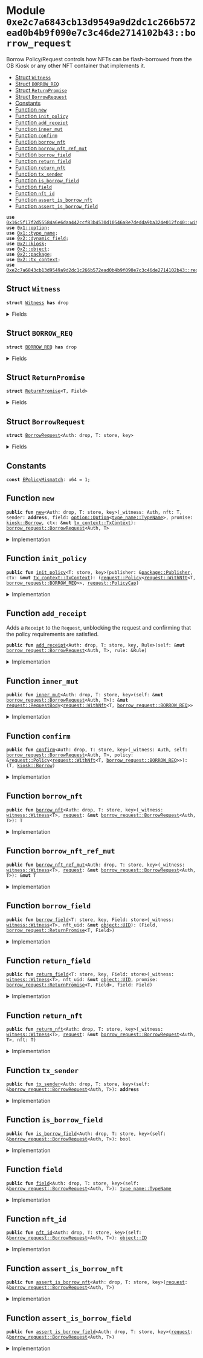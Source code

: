 <a name="0xe2c7a6843cb13d9549a9d2dc1c266b572ead0b4b9f090e7c3c46de2714102b43_borrow_request"></a>

# Module `0xe2c7a6843cb13d9549a9d2dc1c266b572ead0b4b9f090e7c3c46de2714102b43::borrow_request`

Borrow Policy/Request controls how NFTs can be flash-borrowed from the OB Kiosk
or any other NFT container that implements it.

- [Struct `Witness`](#0xe2c7a6843cb13d9549a9d2dc1c266b572ead0b4b9f090e7c3c46de2714102b43_borrow_request_Witness)
- [Struct `BORROW_REQ`](#0xe2c7a6843cb13d9549a9d2dc1c266b572ead0b4b9f090e7c3c46de2714102b43_borrow_request_BORROW_REQ)
- [Struct `ReturnPromise`](#0xe2c7a6843cb13d9549a9d2dc1c266b572ead0b4b9f090e7c3c46de2714102b43_borrow_request_ReturnPromise)
- [Struct `BorrowRequest`](#0xe2c7a6843cb13d9549a9d2dc1c266b572ead0b4b9f090e7c3c46de2714102b43_borrow_request_BorrowRequest)
- [Constants](#@Constants_0)
- [Function `new`](#0xe2c7a6843cb13d9549a9d2dc1c266b572ead0b4b9f090e7c3c46de2714102b43_borrow_request_new)
- [Function `init_policy`](#0xe2c7a6843cb13d9549a9d2dc1c266b572ead0b4b9f090e7c3c46de2714102b43_borrow_request_init_policy)
- [Function `add_receipt`](#0xe2c7a6843cb13d9549a9d2dc1c266b572ead0b4b9f090e7c3c46de2714102b43_borrow_request_add_receipt)
- [Function `inner_mut`](#0xe2c7a6843cb13d9549a9d2dc1c266b572ead0b4b9f090e7c3c46de2714102b43_borrow_request_inner_mut)
- [Function `confirm`](#0xe2c7a6843cb13d9549a9d2dc1c266b572ead0b4b9f090e7c3c46de2714102b43_borrow_request_confirm)
- [Function `borrow_nft`](#0xe2c7a6843cb13d9549a9d2dc1c266b572ead0b4b9f090e7c3c46de2714102b43_borrow_request_borrow_nft)
- [Function `borrow_nft_ref_mut`](#0xe2c7a6843cb13d9549a9d2dc1c266b572ead0b4b9f090e7c3c46de2714102b43_borrow_request_borrow_nft_ref_mut)
- [Function `borrow_field`](#0xe2c7a6843cb13d9549a9d2dc1c266b572ead0b4b9f090e7c3c46de2714102b43_borrow_request_borrow_field)
- [Function `return_field`](#0xe2c7a6843cb13d9549a9d2dc1c266b572ead0b4b9f090e7c3c46de2714102b43_borrow_request_return_field)
- [Function `return_nft`](#0xe2c7a6843cb13d9549a9d2dc1c266b572ead0b4b9f090e7c3c46de2714102b43_borrow_request_return_nft)
- [Function `tx_sender`](#0xe2c7a6843cb13d9549a9d2dc1c266b572ead0b4b9f090e7c3c46de2714102b43_borrow_request_tx_sender)
- [Function `is_borrow_field`](#0xe2c7a6843cb13d9549a9d2dc1c266b572ead0b4b9f090e7c3c46de2714102b43_borrow_request_is_borrow_field)
- [Function `field`](#0xe2c7a6843cb13d9549a9d2dc1c266b572ead0b4b9f090e7c3c46de2714102b43_borrow_request_field)
- [Function `nft_id`](#0xe2c7a6843cb13d9549a9d2dc1c266b572ead0b4b9f090e7c3c46de2714102b43_borrow_request_nft_id)
- [Function `assert_is_borrow_nft`](#0xe2c7a6843cb13d9549a9d2dc1c266b572ead0b4b9f090e7c3c46de2714102b43_borrow_request_assert_is_borrow_nft)
- [Function `assert_is_borrow_field`](#0xe2c7a6843cb13d9549a9d2dc1c266b572ead0b4b9f090e7c3c46de2714102b43_borrow_request_assert_is_borrow_field)

<pre><code><b>use</b> <a href="">0x16c5f17f2d55584a6e6daa442ccf83b4530d10546a8e7dedda9ba324e012fc40::witness</a>;
<b>use</b> <a href="">0x1::option</a>;
<b>use</b> <a href="">0x1::type_name</a>;
<b>use</b> <a href="">0x2::dynamic_field</a>;
<b>use</b> <a href="">0x2::kiosk</a>;
<b>use</b> <a href="">0x2::object</a>;
<b>use</b> <a href="">0x2::package</a>;
<b>use</b> <a href="">0x2::tx_context</a>;
<b>use</b> <a href="request.md#0xe2c7a6843cb13d9549a9d2dc1c266b572ead0b4b9f090e7c3c46de2714102b43_request">0xe2c7a6843cb13d9549a9d2dc1c266b572ead0b4b9f090e7c3c46de2714102b43::request</a>;
</code></pre>

<a name="0xe2c7a6843cb13d9549a9d2dc1c266b572ead0b4b9f090e7c3c46de2714102b43_borrow_request_Witness"></a>

## Struct `Witness`

<pre><code><b>struct</b> <a href="borrow.md#0xe2c7a6843cb13d9549a9d2dc1c266b572ead0b4b9f090e7c3c46de2714102b43_borrow_request_Witness">Witness</a> <b>has</b> drop
</code></pre>

<details>
<summary>Fields</summary>

<dl>
<dt>
<code>dummy_field: bool</code>
</dt>
<dd>

</dd>
</dl>

</details>

<a name="0xe2c7a6843cb13d9549a9d2dc1c266b572ead0b4b9f090e7c3c46de2714102b43_borrow_request_BORROW_REQ"></a>

## Struct `BORROW_REQ`

<pre><code><b>struct</b> <a href="borrow.md#0xe2c7a6843cb13d9549a9d2dc1c266b572ead0b4b9f090e7c3c46de2714102b43_borrow_request_BORROW_REQ">BORROW_REQ</a> <b>has</b> drop
</code></pre>

<details>
<summary>Fields</summary>

<dl>
<dt>
<code>dummy_field: bool</code>
</dt>
<dd>

</dd>
</dl>

</details>

<a name="0xe2c7a6843cb13d9549a9d2dc1c266b572ead0b4b9f090e7c3c46de2714102b43_borrow_request_ReturnPromise"></a>

## Struct `ReturnPromise`

<pre><code><b>struct</b> <a href="borrow.md#0xe2c7a6843cb13d9549a9d2dc1c266b572ead0b4b9f090e7c3c46de2714102b43_borrow_request_ReturnPromise">ReturnPromise</a>&lt;T, Field&gt;
</code></pre>

<details>
<summary>Fields</summary>

<dl>
<dt>
<code>nft_id: <a href="_ID">object::ID</a></code>
</dt>
<dd>

</dd>
</dl>

</details>

<a name="0xe2c7a6843cb13d9549a9d2dc1c266b572ead0b4b9f090e7c3c46de2714102b43_borrow_request_BorrowRequest"></a>

## Struct `BorrowRequest`

<pre><code><b>struct</b> <a href="borrow.md#0xe2c7a6843cb13d9549a9d2dc1c266b572ead0b4b9f090e7c3c46de2714102b43_borrow_request_BorrowRequest">BorrowRequest</a>&lt;Auth: drop, T: store, key&gt;
</code></pre>

<details>
<summary>Fields</summary>

<dl>
<dt>
<code>nft_id: <a href="_ID">object::ID</a></code>
</dt>
<dd>

</dd>
<dt>
<code>nft: <a href="_Option">option::Option</a>&lt;T&gt;</code>
</dt>
<dd>

</dd>
<dt>
<code>sender: <b>address</b></code>
</dt>
<dd>

</dd>
<dt>
<code>field: <a href="_Option">option::Option</a>&lt;<a href="_TypeName">type_name::TypeName</a>&gt;</code>
</dt>
<dd>

</dd>
<dt>
<code>promise: <a href="_Borrow">kiosk::Borrow</a></code>
</dt>
<dd>

</dd>
<dt>
<code>inner: <a href="request.md#0xe2c7a6843cb13d9549a9d2dc1c266b572ead0b4b9f090e7c3c46de2714102b43_request_RequestBody">request::RequestBody</a>&lt;<a href="request.md#0xe2c7a6843cb13d9549a9d2dc1c266b572ead0b4b9f090e7c3c46de2714102b43_request_WithNft">request::WithNft</a>&lt;T, <a href="borrow.md#0xe2c7a6843cb13d9549a9d2dc1c266b572ead0b4b9f090e7c3c46de2714102b43_borrow_request_BORROW_REQ">borrow_request::BORROW_REQ</a>&gt;&gt;</code>
</dt>
<dd>

</dd>
</dl>

</details>

<a name="@Constants_0"></a>

## Constants

<a name="0xe2c7a6843cb13d9549a9d2dc1c266b572ead0b4b9f090e7c3c46de2714102b43_borrow_request_EPolicyMismatch"></a>

<pre><code><b>const</b> <a href="borrow.md#0xe2c7a6843cb13d9549a9d2dc1c266b572ead0b4b9f090e7c3c46de2714102b43_borrow_request_EPolicyMismatch">EPolicyMismatch</a>: u64 = 1;
</code></pre>

<a name="0xe2c7a6843cb13d9549a9d2dc1c266b572ead0b4b9f090e7c3c46de2714102b43_borrow_request_new"></a>

## Function `new`

<pre><code><b>public</b> <b>fun</b> <a href="borrow.md#0xe2c7a6843cb13d9549a9d2dc1c266b572ead0b4b9f090e7c3c46de2714102b43_borrow_request_new">new</a>&lt;Auth: drop, T: store, key&gt;(_witness: Auth, nft: T, sender: <b>address</b>, field: <a href="_Option">option::Option</a>&lt;<a href="_TypeName">type_name::TypeName</a>&gt;, promise: <a href="_Borrow">kiosk::Borrow</a>, ctx: &<b>mut</b> <a href="_TxContext">tx_context::TxContext</a>): <a href="borrow.md#0xe2c7a6843cb13d9549a9d2dc1c266b572ead0b4b9f090e7c3c46de2714102b43_borrow_request_BorrowRequest">borrow_request::BorrowRequest</a>&lt;Auth, T&gt;
</code></pre>

<details>
<summary>Implementation</summary>

<pre><code><b>public</b> <b>fun</b> <a href="borrow.md#0xe2c7a6843cb13d9549a9d2dc1c266b572ead0b4b9f090e7c3c46de2714102b43_borrow_request_new">new</a>&lt;Auth: drop, T: key + store&gt;(
    _witness: Auth,
    nft: T,
    sender: <b>address</b>,
    field: Option&lt;TypeName&gt;,
    promise: Borrow,
    ctx: &<b>mut</b> TxContext,
): <a href="borrow.md#0xe2c7a6843cb13d9549a9d2dc1c266b572ead0b4b9f090e7c3c46de2714102b43_borrow_request_BorrowRequest">BorrowRequest</a>&lt;Auth, T&gt; {
    <b>let</b> nft_id = <a href="_id">object::id</a>(&nft);

    <a href="borrow.md#0xe2c7a6843cb13d9549a9d2dc1c266b572ead0b4b9f090e7c3c46de2714102b43_borrow_request_BorrowRequest">BorrowRequest</a>&lt;Auth, T&gt; {
        nft_id,
        nft: some(nft),
        sender,
        field,
        promise,
        inner: <a href="request.md#0xe2c7a6843cb13d9549a9d2dc1c266b572ead0b4b9f090e7c3c46de2714102b43_request_new">request::new</a>(ctx),
    }
}
</code></pre>

</details>

<a name="0xe2c7a6843cb13d9549a9d2dc1c266b572ead0b4b9f090e7c3c46de2714102b43_borrow_request_init_policy"></a>

## Function `init_policy`

<pre><code><b>public</b> <b>fun</b> <a href="borrow.md#0xe2c7a6843cb13d9549a9d2dc1c266b572ead0b4b9f090e7c3c46de2714102b43_borrow_request_init_policy">init_policy</a>&lt;T: store, key&gt;(publisher: &<a href="_Publisher">package::Publisher</a>, ctx: &<b>mut</b> <a href="_TxContext">tx_context::TxContext</a>): (<a href="request.md#0xe2c7a6843cb13d9549a9d2dc1c266b572ead0b4b9f090e7c3c46de2714102b43_request_Policy">request::Policy</a>&lt;<a href="request.md#0xe2c7a6843cb13d9549a9d2dc1c266b572ead0b4b9f090e7c3c46de2714102b43_request_WithNft">request::WithNft</a>&lt;T, <a href="borrow.md#0xe2c7a6843cb13d9549a9d2dc1c266b572ead0b4b9f090e7c3c46de2714102b43_borrow_request_BORROW_REQ">borrow_request::BORROW_REQ</a>&gt;&gt;, <a href="request.md#0xe2c7a6843cb13d9549a9d2dc1c266b572ead0b4b9f090e7c3c46de2714102b43_request_PolicyCap">request::PolicyCap</a>)
</code></pre>

<details>
<summary>Implementation</summary>

<pre><code><b>public</b> <b>fun</b> <a href="borrow.md#0xe2c7a6843cb13d9549a9d2dc1c266b572ead0b4b9f090e7c3c46de2714102b43_borrow_request_init_policy">init_policy</a>&lt;T: key + store&gt;(publisher: &Publisher, ctx: &<b>mut</b> TxContext): (Policy&lt;WithNft&lt;T, <a href="borrow.md#0xe2c7a6843cb13d9549a9d2dc1c266b572ead0b4b9f090e7c3c46de2714102b43_borrow_request_BORROW_REQ">BORROW_REQ</a>&gt;&gt;, PolicyCap) {
    <a href="request.md#0xe2c7a6843cb13d9549a9d2dc1c266b572ead0b4b9f090e7c3c46de2714102b43_request_new_policy_with_type">request::new_policy_with_type</a>(<a href="borrow.md#0xe2c7a6843cb13d9549a9d2dc1c266b572ead0b4b9f090e7c3c46de2714102b43_borrow_request_BORROW_REQ">BORROW_REQ</a> {}, publisher, ctx)
}
</code></pre>

</details>

<a name="0xe2c7a6843cb13d9549a9d2dc1c266b572ead0b4b9f090e7c3c46de2714102b43_borrow_request_add_receipt"></a>

## Function `add_receipt`

Adds a <code>Receipt</code> to the <code>Request</code>, unblocking the request and
confirming that the policy requirements are satisfied.

<pre><code><b>public</b> <b>fun</b> <a href="borrow.md#0xe2c7a6843cb13d9549a9d2dc1c266b572ead0b4b9f090e7c3c46de2714102b43_borrow_request_add_receipt">add_receipt</a>&lt;Auth: drop, T: store, key, Rule&gt;(self: &<b>mut</b> <a href="borrow.md#0xe2c7a6843cb13d9549a9d2dc1c266b572ead0b4b9f090e7c3c46de2714102b43_borrow_request_BorrowRequest">borrow_request::BorrowRequest</a>&lt;Auth, T&gt;, rule: &Rule)
</code></pre>

<details>
<summary>Implementation</summary>

<pre><code><b>public</b> <b>fun</b> <a href="borrow.md#0xe2c7a6843cb13d9549a9d2dc1c266b572ead0b4b9f090e7c3c46de2714102b43_borrow_request_add_receipt">add_receipt</a>&lt;Auth: drop, T: key + store, Rule&gt;(self: &<b>mut</b> <a href="borrow.md#0xe2c7a6843cb13d9549a9d2dc1c266b572ead0b4b9f090e7c3c46de2714102b43_borrow_request_BorrowRequest">BorrowRequest</a>&lt;Auth, T&gt;, rule: &Rule) {
    <a href="request.md#0xe2c7a6843cb13d9549a9d2dc1c266b572ead0b4b9f090e7c3c46de2714102b43_request_add_receipt">request::add_receipt</a>(&<b>mut</b> self.inner, rule);
}
</code></pre>

</details>

<a name="0xe2c7a6843cb13d9549a9d2dc1c266b572ead0b4b9f090e7c3c46de2714102b43_borrow_request_inner_mut"></a>

## Function `inner_mut`

<pre><code><b>public</b> <b>fun</b> <a href="borrow.md#0xe2c7a6843cb13d9549a9d2dc1c266b572ead0b4b9f090e7c3c46de2714102b43_borrow_request_inner_mut">inner_mut</a>&lt;Auth: drop, T: store, key&gt;(self: &<b>mut</b> <a href="borrow.md#0xe2c7a6843cb13d9549a9d2dc1c266b572ead0b4b9f090e7c3c46de2714102b43_borrow_request_BorrowRequest">borrow_request::BorrowRequest</a>&lt;Auth, T&gt;): &<b>mut</b> <a href="request.md#0xe2c7a6843cb13d9549a9d2dc1c266b572ead0b4b9f090e7c3c46de2714102b43_request_RequestBody">request::RequestBody</a>&lt;<a href="request.md#0xe2c7a6843cb13d9549a9d2dc1c266b572ead0b4b9f090e7c3c46de2714102b43_request_WithNft">request::WithNft</a>&lt;T, <a href="borrow.md#0xe2c7a6843cb13d9549a9d2dc1c266b572ead0b4b9f090e7c3c46de2714102b43_borrow_request_BORROW_REQ">borrow_request::BORROW_REQ</a>&gt;&gt;
</code></pre>

<details>
<summary>Implementation</summary>

<pre><code><b>public</b> <b>fun</b> <a href="borrow.md#0xe2c7a6843cb13d9549a9d2dc1c266b572ead0b4b9f090e7c3c46de2714102b43_borrow_request_inner_mut">inner_mut</a>&lt;Auth: drop, T: key + store&gt;(
    self: &<b>mut</b> <a href="borrow.md#0xe2c7a6843cb13d9549a9d2dc1c266b572ead0b4b9f090e7c3c46de2714102b43_borrow_request_BorrowRequest">BorrowRequest</a>&lt;Auth, T&gt;
): &<b>mut</b> RequestBody&lt;WithNft&lt;T, <a href="borrow.md#0xe2c7a6843cb13d9549a9d2dc1c266b572ead0b4b9f090e7c3c46de2714102b43_borrow_request_BORROW_REQ">BORROW_REQ</a>&gt;&gt; { &<b>mut</b> self.inner }
</code></pre>

</details>

<a name="0xe2c7a6843cb13d9549a9d2dc1c266b572ead0b4b9f090e7c3c46de2714102b43_borrow_request_confirm"></a>

## Function `confirm`

<pre><code><b>public</b> <b>fun</b> <a href="borrow.md#0xe2c7a6843cb13d9549a9d2dc1c266b572ead0b4b9f090e7c3c46de2714102b43_borrow_request_confirm">confirm</a>&lt;Auth: drop, T: store, key&gt;(_witness: Auth, self: <a href="borrow.md#0xe2c7a6843cb13d9549a9d2dc1c266b572ead0b4b9f090e7c3c46de2714102b43_borrow_request_BorrowRequest">borrow_request::BorrowRequest</a>&lt;Auth, T&gt;, policy: &<a href="request.md#0xe2c7a6843cb13d9549a9d2dc1c266b572ead0b4b9f090e7c3c46de2714102b43_request_Policy">request::Policy</a>&lt;<a href="request.md#0xe2c7a6843cb13d9549a9d2dc1c266b572ead0b4b9f090e7c3c46de2714102b43_request_WithNft">request::WithNft</a>&lt;T, <a href="borrow.md#0xe2c7a6843cb13d9549a9d2dc1c266b572ead0b4b9f090e7c3c46de2714102b43_borrow_request_BORROW_REQ">borrow_request::BORROW_REQ</a>&gt;&gt;): (T, <a href="_Borrow">kiosk::Borrow</a>)
</code></pre>

<details>
<summary>Implementation</summary>

<pre><code><b>public</b> <b>fun</b> <a href="borrow.md#0xe2c7a6843cb13d9549a9d2dc1c266b572ead0b4b9f090e7c3c46de2714102b43_borrow_request_confirm">confirm</a>&lt;Auth: drop, T: key + store&gt;(
    _witness: Auth, self: <a href="borrow.md#0xe2c7a6843cb13d9549a9d2dc1c266b572ead0b4b9f090e7c3c46de2714102b43_borrow_request_BorrowRequest">BorrowRequest</a>&lt;Auth, T&gt;, policy: &Policy&lt;WithNft&lt;T, <a href="borrow.md#0xe2c7a6843cb13d9549a9d2dc1c266b572ead0b4b9f090e7c3c46de2714102b43_borrow_request_BORROW_REQ">BORROW_REQ</a>&gt;&gt;
): (T, Borrow) {
    <b>assert</b>!(<a href="_is_some">option::is_some</a>(&self.nft), 0);

    <b>let</b> <a href="borrow.md#0xe2c7a6843cb13d9549a9d2dc1c266b572ead0b4b9f090e7c3c46de2714102b43_borrow_request_BorrowRequest">BorrowRequest</a> {
        nft_id: _,
        nft,
        sender: _,
        field: _,
        promise,
        inner,
    } = self;


    // TODO: Right now there are no guarantees that the Field was not removed,
    // it relies on faithful implementation on behalf of the creator, this is not
    // ideal we would ideally have a bulletproof here.

    <a href="request.md#0xe2c7a6843cb13d9549a9d2dc1c266b572ead0b4b9f090e7c3c46de2714102b43_request_confirm">request::confirm</a>(inner, policy);
    (<a href="_destroy_some">option::destroy_some</a>(nft), promise)
}
</code></pre>

</details>

<a name="0xe2c7a6843cb13d9549a9d2dc1c266b572ead0b4b9f090e7c3c46de2714102b43_borrow_request_borrow_nft"></a>

## Function `borrow_nft`

<pre><code><b>public</b> <b>fun</b> <a href="borrow.md#0xe2c7a6843cb13d9549a9d2dc1c266b572ead0b4b9f090e7c3c46de2714102b43_borrow_request_borrow_nft">borrow_nft</a>&lt;Auth: drop, T: store, key&gt;(_witness: <a href="_Witness">witness::Witness</a>&lt;T&gt;, <a href="request.md#0xe2c7a6843cb13d9549a9d2dc1c266b572ead0b4b9f090e7c3c46de2714102b43_request">request</a>: &<b>mut</b> <a href="borrow.md#0xe2c7a6843cb13d9549a9d2dc1c266b572ead0b4b9f090e7c3c46de2714102b43_borrow_request_BorrowRequest">borrow_request::BorrowRequest</a>&lt;Auth, T&gt;): T
</code></pre>

<details>
<summary>Implementation</summary>

<pre><code><b>public</b> <b>fun</b> <a href="borrow.md#0xe2c7a6843cb13d9549a9d2dc1c266b572ead0b4b9f090e7c3c46de2714102b43_borrow_request_borrow_nft">borrow_nft</a>&lt;Auth: drop, T: key + store&gt;(
    // Creator <a href="borrow.md#0xe2c7a6843cb13d9549a9d2dc1c266b572ead0b4b9f090e7c3c46de2714102b43_borrow_request_Witness">Witness</a>: Only the creator's contract should have
    // the ability <b>to</b> operate on the inner <a href="">object</a> extract a field
    _witness: DelegatedWitness&lt;T&gt;,
    <a href="request.md#0xe2c7a6843cb13d9549a9d2dc1c266b572ead0b4b9f090e7c3c46de2714102b43_request">request</a>: &<b>mut</b> <a href="borrow.md#0xe2c7a6843cb13d9549a9d2dc1c266b572ead0b4b9f090e7c3c46de2714102b43_borrow_request_BorrowRequest">BorrowRequest</a>&lt;Auth, T&gt;,
): T {
    <b>assert</b>!(<a href="_is_none">option::is_none</a>(&<a href="request.md#0xe2c7a6843cb13d9549a9d2dc1c266b572ead0b4b9f090e7c3c46de2714102b43_request">request</a>.field), 0);
    <a href="_extract">option::extract</a>(&<b>mut</b> <a href="request.md#0xe2c7a6843cb13d9549a9d2dc1c266b572ead0b4b9f090e7c3c46de2714102b43_request">request</a>.nft)
}
</code></pre>

</details>

<a name="0xe2c7a6843cb13d9549a9d2dc1c266b572ead0b4b9f090e7c3c46de2714102b43_borrow_request_borrow_nft_ref_mut"></a>

## Function `borrow_nft_ref_mut`

<pre><code><b>public</b> <b>fun</b> <a href="borrow.md#0xe2c7a6843cb13d9549a9d2dc1c266b572ead0b4b9f090e7c3c46de2714102b43_borrow_request_borrow_nft_ref_mut">borrow_nft_ref_mut</a>&lt;Auth: drop, T: store, key&gt;(_witness: <a href="_Witness">witness::Witness</a>&lt;T&gt;, <a href="request.md#0xe2c7a6843cb13d9549a9d2dc1c266b572ead0b4b9f090e7c3c46de2714102b43_request">request</a>: &<b>mut</b> <a href="borrow.md#0xe2c7a6843cb13d9549a9d2dc1c266b572ead0b4b9f090e7c3c46de2714102b43_borrow_request_BorrowRequest">borrow_request::BorrowRequest</a>&lt;Auth, T&gt;): &<b>mut</b> T
</code></pre>

<details>
<summary>Implementation</summary>

<pre><code><b>public</b> <b>fun</b> <a href="borrow.md#0xe2c7a6843cb13d9549a9d2dc1c266b572ead0b4b9f090e7c3c46de2714102b43_borrow_request_borrow_nft_ref_mut">borrow_nft_ref_mut</a>&lt;Auth: drop, T: key + store&gt;(
    // Creator <a href="borrow.md#0xe2c7a6843cb13d9549a9d2dc1c266b572ead0b4b9f090e7c3c46de2714102b43_borrow_request_Witness">Witness</a>: Only the creator's contract should have
    // the ability <b>to</b> operate on the inner <a href="">object</a> extract a field
    _witness: DelegatedWitness&lt;T&gt;,
    <a href="request.md#0xe2c7a6843cb13d9549a9d2dc1c266b572ead0b4b9f090e7c3c46de2714102b43_request">request</a>: &<b>mut</b> <a href="borrow.md#0xe2c7a6843cb13d9549a9d2dc1c266b572ead0b4b9f090e7c3c46de2714102b43_borrow_request_BorrowRequest">BorrowRequest</a>&lt;Auth, T&gt;,
): &<b>mut</b> T {
    <a href="_borrow_mut">option::borrow_mut</a>(&<b>mut</b> <a href="request.md#0xe2c7a6843cb13d9549a9d2dc1c266b572ead0b4b9f090e7c3c46de2714102b43_request">request</a>.nft)
}
</code></pre>

</details>

<a name="0xe2c7a6843cb13d9549a9d2dc1c266b572ead0b4b9f090e7c3c46de2714102b43_borrow_request_borrow_field"></a>

## Function `borrow_field`

<pre><code><b>public</b> <b>fun</b> <a href="borrow.md#0xe2c7a6843cb13d9549a9d2dc1c266b572ead0b4b9f090e7c3c46de2714102b43_borrow_request_borrow_field">borrow_field</a>&lt;T: store, key, Field: store&gt;(_witness: <a href="_Witness">witness::Witness</a>&lt;T&gt;, nft_uid: &<b>mut</b> <a href="_UID">object::UID</a>): (Field, <a href="borrow.md#0xe2c7a6843cb13d9549a9d2dc1c266b572ead0b4b9f090e7c3c46de2714102b43_borrow_request_ReturnPromise">borrow_request::ReturnPromise</a>&lt;T, Field&gt;)
</code></pre>

<details>
<summary>Implementation</summary>

<pre><code><b>public</b> <b>fun</b> <a href="borrow.md#0xe2c7a6843cb13d9549a9d2dc1c266b572ead0b4b9f090e7c3c46de2714102b43_borrow_request_borrow_field">borrow_field</a>&lt;T: key + store, Field: store&gt;(
    _witness: DelegatedWitness&lt;T&gt;,
    nft_uid: &<b>mut</b> UID,
): (Field, <a href="borrow.md#0xe2c7a6843cb13d9549a9d2dc1c266b572ead0b4b9f090e7c3c46de2714102b43_borrow_request_ReturnPromise">ReturnPromise</a>&lt;T, Field&gt;) {
    <b>let</b> nft_id = <a href="_uid_to_inner">object::uid_to_inner</a>(nft_uid);

    <b>let</b> field: Field = df::remove(nft_uid, <a href="_get">type_name::get</a>&lt;Field&gt;());

    (field, <a href="borrow.md#0xe2c7a6843cb13d9549a9d2dc1c266b572ead0b4b9f090e7c3c46de2714102b43_borrow_request_ReturnPromise">ReturnPromise</a> { nft_id })
}
</code></pre>

</details>

<a name="0xe2c7a6843cb13d9549a9d2dc1c266b572ead0b4b9f090e7c3c46de2714102b43_borrow_request_return_field"></a>

## Function `return_field`

<pre><code><b>public</b> <b>fun</b> <a href="borrow.md#0xe2c7a6843cb13d9549a9d2dc1c266b572ead0b4b9f090e7c3c46de2714102b43_borrow_request_return_field">return_field</a>&lt;T: store, key, Field: store&gt;(_witness: <a href="_Witness">witness::Witness</a>&lt;T&gt;, nft_uid: &<b>mut</b> <a href="_UID">object::UID</a>, promise: <a href="borrow.md#0xe2c7a6843cb13d9549a9d2dc1c266b572ead0b4b9f090e7c3c46de2714102b43_borrow_request_ReturnPromise">borrow_request::ReturnPromise</a>&lt;T, Field&gt;, field: Field)
</code></pre>

<details>
<summary>Implementation</summary>

<pre><code><b>public</b> <b>fun</b> <a href="borrow.md#0xe2c7a6843cb13d9549a9d2dc1c266b572ead0b4b9f090e7c3c46de2714102b43_borrow_request_return_field">return_field</a>&lt;T: key + store, Field: store&gt;(
    _witness: DelegatedWitness&lt;T&gt;,
    nft_uid: &<b>mut</b> UID,
    promise: <a href="borrow.md#0xe2c7a6843cb13d9549a9d2dc1c266b572ead0b4b9f090e7c3c46de2714102b43_borrow_request_ReturnPromise">ReturnPromise</a>&lt;T, Field&gt;,
    field: Field,
) {
    // No need <b>to</b> call the following assertion, we will confirm that the field
    // is present before resolving the <a href="borrow.md#0xe2c7a6843cb13d9549a9d2dc1c266b572ead0b4b9f090e7c3c46de2714102b43_borrow_request_BorrowRequest">BorrowRequest</a>
    // <b>assert</b>!(<a href="request.md#0xe2c7a6843cb13d9549a9d2dc1c266b572ead0b4b9f090e7c3c46de2714102b43_request">request</a>.is_returned == <b>false</b>, 0);
    <b>assert</b>!(<a href="_uid_to_inner">object::uid_to_inner</a>(nft_uid) == promise.nft_id, 0);
    df::add(nft_uid, <a href="_get">type_name::get</a>&lt;Field&gt;(), field);

    <b>let</b> <a href="borrow.md#0xe2c7a6843cb13d9549a9d2dc1c266b572ead0b4b9f090e7c3c46de2714102b43_borrow_request_ReturnPromise">ReturnPromise</a> { nft_id: _ } = promise;

}
</code></pre>

</details>

<a name="0xe2c7a6843cb13d9549a9d2dc1c266b572ead0b4b9f090e7c3c46de2714102b43_borrow_request_return_nft"></a>

## Function `return_nft`

<pre><code><b>public</b> <b>fun</b> <a href="borrow.md#0xe2c7a6843cb13d9549a9d2dc1c266b572ead0b4b9f090e7c3c46de2714102b43_borrow_request_return_nft">return_nft</a>&lt;Auth: drop, T: store, key&gt;(_witness: <a href="_Witness">witness::Witness</a>&lt;T&gt;, <a href="request.md#0xe2c7a6843cb13d9549a9d2dc1c266b572ead0b4b9f090e7c3c46de2714102b43_request">request</a>: &<b>mut</b> <a href="borrow.md#0xe2c7a6843cb13d9549a9d2dc1c266b572ead0b4b9f090e7c3c46de2714102b43_borrow_request_BorrowRequest">borrow_request::BorrowRequest</a>&lt;Auth, T&gt;, nft: T)
</code></pre>

<details>
<summary>Implementation</summary>

<pre><code><b>public</b> <b>fun</b> <a href="borrow.md#0xe2c7a6843cb13d9549a9d2dc1c266b572ead0b4b9f090e7c3c46de2714102b43_borrow_request_return_nft">return_nft</a>&lt;Auth: drop, T: key + store&gt;(
    _witness: DelegatedWitness&lt;T&gt;,
    <a href="request.md#0xe2c7a6843cb13d9549a9d2dc1c266b572ead0b4b9f090e7c3c46de2714102b43_request">request</a>: &<b>mut</b> <a href="borrow.md#0xe2c7a6843cb13d9549a9d2dc1c266b572ead0b4b9f090e7c3c46de2714102b43_borrow_request_BorrowRequest">BorrowRequest</a>&lt;Auth, T&gt;,
    nft: T,
) {
    <b>assert</b>!(<a href="_id">object::id</a>(&nft) == <a href="request.md#0xe2c7a6843cb13d9549a9d2dc1c266b572ead0b4b9f090e7c3c46de2714102b43_request">request</a>.nft_id, 0);
    <a href="_fill">option::fill</a>(&<b>mut</b> <a href="request.md#0xe2c7a6843cb13d9549a9d2dc1c266b572ead0b4b9f090e7c3c46de2714102b43_request">request</a>.nft, nft);
}
</code></pre>

</details>

<a name="0xe2c7a6843cb13d9549a9d2dc1c266b572ead0b4b9f090e7c3c46de2714102b43_borrow_request_tx_sender"></a>

## Function `tx_sender`

<pre><code><b>public</b> <b>fun</b> <a href="borrow.md#0xe2c7a6843cb13d9549a9d2dc1c266b572ead0b4b9f090e7c3c46de2714102b43_borrow_request_tx_sender">tx_sender</a>&lt;Auth: drop, T: store, key&gt;(self: &<a href="borrow.md#0xe2c7a6843cb13d9549a9d2dc1c266b572ead0b4b9f090e7c3c46de2714102b43_borrow_request_BorrowRequest">borrow_request::BorrowRequest</a>&lt;Auth, T&gt;): <b>address</b>
</code></pre>

<details>
<summary>Implementation</summary>

<pre><code><b>public</b> <b>fun</b> <a href="borrow.md#0xe2c7a6843cb13d9549a9d2dc1c266b572ead0b4b9f090e7c3c46de2714102b43_borrow_request_tx_sender">tx_sender</a>&lt;Auth: drop, T: key + store&gt;(self: &<a href="borrow.md#0xe2c7a6843cb13d9549a9d2dc1c266b572ead0b4b9f090e7c3c46de2714102b43_borrow_request_BorrowRequest">BorrowRequest</a>&lt;Auth, T&gt;): <b>address</b> { self.sender }
</code></pre>

</details>

<a name="0xe2c7a6843cb13d9549a9d2dc1c266b572ead0b4b9f090e7c3c46de2714102b43_borrow_request_is_borrow_field"></a>

## Function `is_borrow_field`

<pre><code><b>public</b> <b>fun</b> <a href="borrow.md#0xe2c7a6843cb13d9549a9d2dc1c266b572ead0b4b9f090e7c3c46de2714102b43_borrow_request_is_borrow_field">is_borrow_field</a>&lt;Auth: drop, T: store, key&gt;(self: &<a href="borrow.md#0xe2c7a6843cb13d9549a9d2dc1c266b572ead0b4b9f090e7c3c46de2714102b43_borrow_request_BorrowRequest">borrow_request::BorrowRequest</a>&lt;Auth, T&gt;): bool
</code></pre>

<details>
<summary>Implementation</summary>

<pre><code><b>public</b> <b>fun</b> <a href="borrow.md#0xe2c7a6843cb13d9549a9d2dc1c266b572ead0b4b9f090e7c3c46de2714102b43_borrow_request_is_borrow_field">is_borrow_field</a>&lt;Auth: drop, T: key + store&gt;(self: &<a href="borrow.md#0xe2c7a6843cb13d9549a9d2dc1c266b572ead0b4b9f090e7c3c46de2714102b43_borrow_request_BorrowRequest">BorrowRequest</a>&lt;Auth, T&gt;): bool {
    <a href="_is_some">option::is_some</a>(&self.field)
}
</code></pre>

</details>

<a name="0xe2c7a6843cb13d9549a9d2dc1c266b572ead0b4b9f090e7c3c46de2714102b43_borrow_request_field"></a>

## Function `field`

<pre><code><b>public</b> <b>fun</b> <a href="borrow.md#0xe2c7a6843cb13d9549a9d2dc1c266b572ead0b4b9f090e7c3c46de2714102b43_borrow_request_field">field</a>&lt;Auth: drop, T: store, key&gt;(self: &<a href="borrow.md#0xe2c7a6843cb13d9549a9d2dc1c266b572ead0b4b9f090e7c3c46de2714102b43_borrow_request_BorrowRequest">borrow_request::BorrowRequest</a>&lt;Auth, T&gt;): <a href="_TypeName">type_name::TypeName</a>
</code></pre>

<details>
<summary>Implementation</summary>

<pre><code><b>public</b> <b>fun</b> <a href="borrow.md#0xe2c7a6843cb13d9549a9d2dc1c266b572ead0b4b9f090e7c3c46de2714102b43_borrow_request_field">field</a>&lt;Auth: drop, T: key + store&gt;(self: &<a href="borrow.md#0xe2c7a6843cb13d9549a9d2dc1c266b572ead0b4b9f090e7c3c46de2714102b43_borrow_request_BorrowRequest">BorrowRequest</a>&lt;Auth, T&gt;): TypeName {
    *<a href="_borrow">option::borrow</a>(&self.field)
}
</code></pre>

</details>

<a name="0xe2c7a6843cb13d9549a9d2dc1c266b572ead0b4b9f090e7c3c46de2714102b43_borrow_request_nft_id"></a>

## Function `nft_id`

<pre><code><b>public</b> <b>fun</b> <a href="borrow.md#0xe2c7a6843cb13d9549a9d2dc1c266b572ead0b4b9f090e7c3c46de2714102b43_borrow_request_nft_id">nft_id</a>&lt;Auth: drop, T: store, key&gt;(self: &<a href="borrow.md#0xe2c7a6843cb13d9549a9d2dc1c266b572ead0b4b9f090e7c3c46de2714102b43_borrow_request_BorrowRequest">borrow_request::BorrowRequest</a>&lt;Auth, T&gt;): <a href="_ID">object::ID</a>
</code></pre>

<details>
<summary>Implementation</summary>

<pre><code><b>public</b> <b>fun</b> <a href="borrow.md#0xe2c7a6843cb13d9549a9d2dc1c266b572ead0b4b9f090e7c3c46de2714102b43_borrow_request_nft_id">nft_id</a>&lt;Auth: drop, T: key + store&gt;(self: &<a href="borrow.md#0xe2c7a6843cb13d9549a9d2dc1c266b572ead0b4b9f090e7c3c46de2714102b43_borrow_request_BorrowRequest">BorrowRequest</a>&lt;Auth, T&gt;): ID {
    <a href="_id">object::id</a>(<a href="_borrow">option::borrow</a>(&self.nft))
}
</code></pre>

</details>

<a name="0xe2c7a6843cb13d9549a9d2dc1c266b572ead0b4b9f090e7c3c46de2714102b43_borrow_request_assert_is_borrow_nft"></a>

## Function `assert_is_borrow_nft`

<pre><code><b>public</b> <b>fun</b> <a href="borrow.md#0xe2c7a6843cb13d9549a9d2dc1c266b572ead0b4b9f090e7c3c46de2714102b43_borrow_request_assert_is_borrow_nft">assert_is_borrow_nft</a>&lt;Auth: drop, T: store, key&gt;(<a href="request.md#0xe2c7a6843cb13d9549a9d2dc1c266b572ead0b4b9f090e7c3c46de2714102b43_request">request</a>: &<a href="borrow.md#0xe2c7a6843cb13d9549a9d2dc1c266b572ead0b4b9f090e7c3c46de2714102b43_borrow_request_BorrowRequest">borrow_request::BorrowRequest</a>&lt;Auth, T&gt;)
</code></pre>

<details>
<summary>Implementation</summary>

<pre><code><b>public</b> <b>fun</b> <a href="borrow.md#0xe2c7a6843cb13d9549a9d2dc1c266b572ead0b4b9f090e7c3c46de2714102b43_borrow_request_assert_is_borrow_nft">assert_is_borrow_nft</a>&lt;Auth: drop, T: key + store&gt;(<a href="request.md#0xe2c7a6843cb13d9549a9d2dc1c266b572ead0b4b9f090e7c3c46de2714102b43_request">request</a>: &<a href="borrow.md#0xe2c7a6843cb13d9549a9d2dc1c266b572ead0b4b9f090e7c3c46de2714102b43_borrow_request_BorrowRequest">BorrowRequest</a>&lt;Auth, T&gt;) {
    <b>assert</b>!(<a href="_is_none">option::is_none</a>(&<a href="request.md#0xe2c7a6843cb13d9549a9d2dc1c266b572ead0b4b9f090e7c3c46de2714102b43_request">request</a>.field), 0);
}
</code></pre>

</details>

<a name="0xe2c7a6843cb13d9549a9d2dc1c266b572ead0b4b9f090e7c3c46de2714102b43_borrow_request_assert_is_borrow_field"></a>

## Function `assert_is_borrow_field`

<pre><code><b>public</b> <b>fun</b> <a href="borrow.md#0xe2c7a6843cb13d9549a9d2dc1c266b572ead0b4b9f090e7c3c46de2714102b43_borrow_request_assert_is_borrow_field">assert_is_borrow_field</a>&lt;Auth: drop, T: store, key&gt;(<a href="request.md#0xe2c7a6843cb13d9549a9d2dc1c266b572ead0b4b9f090e7c3c46de2714102b43_request">request</a>: &<a href="borrow.md#0xe2c7a6843cb13d9549a9d2dc1c266b572ead0b4b9f090e7c3c46de2714102b43_borrow_request_BorrowRequest">borrow_request::BorrowRequest</a>&lt;Auth, T&gt;)
</code></pre>

<details>
<summary>Implementation</summary>

<pre><code><b>public</b> <b>fun</b> <a href="borrow.md#0xe2c7a6843cb13d9549a9d2dc1c266b572ead0b4b9f090e7c3c46de2714102b43_borrow_request_assert_is_borrow_field">assert_is_borrow_field</a>&lt;Auth: drop, T: key + store&gt;(<a href="request.md#0xe2c7a6843cb13d9549a9d2dc1c266b572ead0b4b9f090e7c3c46de2714102b43_request">request</a>: &<a href="borrow.md#0xe2c7a6843cb13d9549a9d2dc1c266b572ead0b4b9f090e7c3c46de2714102b43_borrow_request_BorrowRequest">BorrowRequest</a>&lt;Auth, T&gt;) {
    <b>assert</b>!(<a href="_is_some">option::is_some</a>(&<a href="request.md#0xe2c7a6843cb13d9549a9d2dc1c266b572ead0b4b9f090e7c3c46de2714102b43_request">request</a>.field), 0);
}
</code></pre>

</details>
